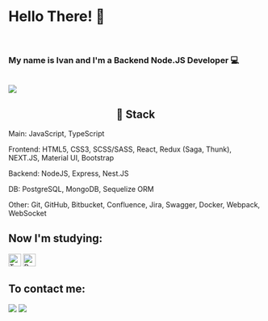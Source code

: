 # Hello There! 👋 
<br>
<p align="center">
  <h3>My name is Ivan and I'm a Backend Node.JS Developer 💻</h3> 
<br>
<img src=https://komarev.com/ghpvc/?username = GitHub_IvanMinyaev/>

<h2 align=center>🔧 Stack</h2>
<!-- <br>
<div align=center>
  <a href='#'><img src='/img/javascript.svg' width="48" height="48"></img></a>
  <a href='#'><img src='/img/html5.svg' width="53" height="53"></img></a>
  <a href='#'><img src='/img/css.svg' width="56" height="56"></img></a>
  <a href='#'><img src='/img/icons8-sass.svg' width="48" height="48"></img></a>
  <a href='#'><img src='/img/react-original.svg' width="48" height="48"></img></a>
  <a href='#'><img src='/img/redux.svg' width="48" height="48"></img></a>
  <a href='#'><img src='/img/next-js.svg' width="48" height="48"></img></a>
  <a href='#'><img src='/img/nodejs.svg' width="48" height="48"></img></a>
  <a href='#'><img src='/img/postgresql.svg' width="48" height="48"></img></a>
  <a href='#'><img src='/img/sequelize.svg' width="48" height="48"></img></a>
  <a href='#'><img src='/img/jest.svg' width="48" height="48"></img></a>
</div>
<br> -->


Main: JavaScript, TypeScript

Frontend: HTML5, CSS3, SCSS/SASS, React, Redux (Saga, Thunk), NEXT.JS,  Material UI, Bootstrap <br>

Backend: NodeJS, Express, Nest.JS  <br>

DB: PostgreSQL, MongoDB, Sequelize ORM  <br>

Other: Git, GitHub, Bitbucket, Confluence, Jira, Swagger, Docker, Webpack, WebSocket <br>




## Now I'm studying:


<a name="learning-now"></a>
<img src="https://img.shields.io/badge/TypeScript-282C34?logo=typescript&logoColor=3178C6" alt="TypeScript logo" title="TypeScript" height="25" />
<img src="https://img.shields.io/badge/React Native-282C34?logo=react&logoColor=61DAFB" alt="React Native logo" title="React Native" height="25" />

## To contact me:
  
<a name="telegram" href="https://t.me/minyaev_ivan"><img src="https://img.icons8.com/color/48/000000/telegram-app--v3.png"/></a>
<a name="gmail" href="mailto:minyaevmail@gmail.com"> <img src="https://img.icons8.com/color/48/000000/gmail-new.png"/></a><br>

  <br>
</p>






   





